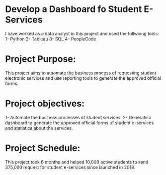 # Develop a Dashboard fo Student E-Services
I have worked as a data analyst in this project and used the follwoing tools:
1- Python
2- Tableau
3- SQL
4- PeopleCode
# Project Purpose:
This project aims to automate the business process of requesting student electronic services and use reporting tools to generate the approved official forms.
# Project objectives:
1- Automate the business processes of student services.
2- Generate a dashboard to generate the approved official forms of student e-services and statistics about the services.
# Project Schedule:
This project took 6 months and helped 10,000 active students to send 375,000 request for student e-services since launched in 2018.
